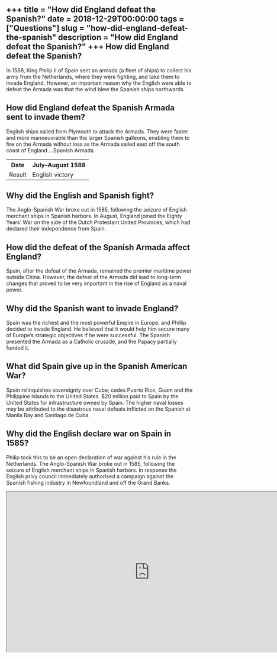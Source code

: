 +++
title = "How did England defeat the Spanish?"
date = 2018-12-29T00:00:00
tags = ["Questions"]
slug = "how-did-england-defeat-the-spanish"
description = "How did England defeat the Spanish?"
+++
How did England defeat the Spanish?
-----------------------------------

In 1588, King Philip II of Spain sent an armada (a fleet of ships) to collect his army from the Netherlands, where they were fighting, and take them to invade England. However, an important reason why the English were able to defeat the Armada was that the wind blew the Spanish ships northwards.

How did England defeat the Spanish Armada sent to invade them?
--------------------------------------------------------------

English ships sailed from Plymouth to attack the Armada. They were faster and more manoeuvrable than the larger Spanish galleons, enabling them to fire on the Armada without loss as the Armada sailed east off the south coast of England….Spanish Armada.

<table><tr><th>Date</th><th>July–August 1588</th></tr><tr><td>Result</td><td>English victory</td></tr></table>

Why did the English and Spanish fight?
--------------------------------------

The Anglo-Spanish War broke out in 1585, following the seizure of English merchant ships in Spanish harbors. In August, England joined the Eighty Years’ War on the side of the Dutch Protestant United Provinces, which had declared their independence from Spain.

How did the defeat of the Spanish Armada affect England?
--------------------------------------------------------

Spain, after the defeat of the Armada, remained the premier maritime power outside China. However, the defeat of the Armada did lead to long-term changes that proved to be very important in the rise of England as a naval power.

Why did the Spanish want to invade England?
-------------------------------------------

Spain was the richest and the most powerful Empire in Europe, and Phillip decided to invade England. He believed that it would help him secure many of Europe’s strategic objectives if he were successful. The Spanish presented the Armada as a Catholic crusade, and the Papacy partially funded it.

What did Spain give up in the Spanish American War?
---------------------------------------------------

Spain relinquishes sovereignty over Cuba; cedes Puerto Rico, Guam and the Philippine Islands to the United States. $20 million paid to Spain by the United States for infrastructure owned by Spain. The higher naval losses may be attributed to the disastrous naval defeats inflicted on the Spanish at Manila Bay and Santiago de Cuba.

Why did the English declare war on Spain in 1585?
-------------------------------------------------

Philip took this to be an open declaration of war against his rule in the Netherlands. The Anglo-Spanish War broke out in 1585, following the seizure of English merchant ships in Spanish harbors. In response the English privy council immediately authorised a campaign against the Spanish fishing industry in Newfoundland and off the Grand Banks.

<iframe allow="accelerometer; autoplay; clipboard-write; encrypted-media; gyroscope; picture-in-picture" allowfullscreen="" class="__youtube_prefs__  epyt-is-override  no-lazyload" data-no-lazy="1" data-origheight="433" data-origwidth="770" data-skipgform_ajax_framebjll="" height="433" id="_ytid_19441" loading="lazy" src="https://www.youtube.com/embed/qpVIvNpyM5M?enablejsapi=1&autoplay=0&cc_load_policy=0&cc_lang_pref=&iv_load_policy=1&loop=0&modestbranding=0&rel=1&fs=1&playsinline=0&autohide=2&theme=dark&color=red&controls=1&" title="YouTube player" width="770"></iframe>